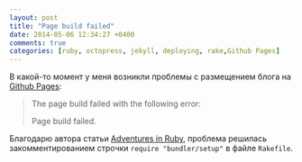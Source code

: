 ```yaml
---
layout: post
title: "Page build failed"
date: 2014-05-06 12:34:27 +0400
comments: true
categories: [ruby, octopress, jekyll, deploying, rake,Github Pages]
---
```


В какой-то момент у меня возникли проблемы с размещением блога на [Github Pages](https://pages.github.com/):

>The page build failed with the following error:
>
>Page build failed.

Благодарю автора статьи [Adventures in Ruby](http://warewolf.github.io/blog/2013/04/28/adventures-in-ruby/), проблема решилась закомментированием строчки ``require "bundler/setup"`` в файле ``Rakefile``.
